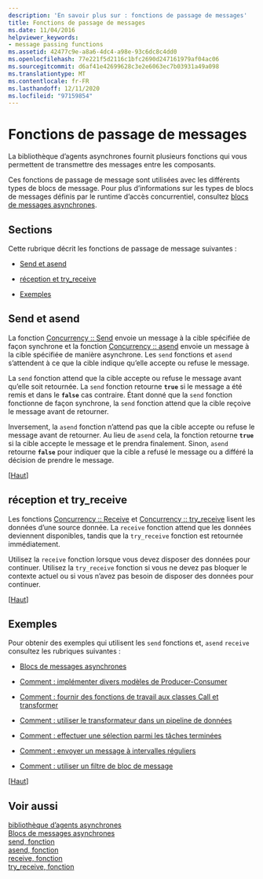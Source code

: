 ```yaml
---
description: 'En savoir plus sur : fonctions de passage de messages'
title: Fonctions de passage de messages
ms.date: 11/04/2016
helpviewer_keywords:
- message passing functions
ms.assetid: 42477c9e-a8a6-4dc4-a98e-93c6dc8c4dd0
ms.openlocfilehash: 77e221f5d2116c1bfc2690d247161979af04ac06
ms.sourcegitcommit: d6af41e42699628c3e2e6063ec7b03931a49a098
ms.translationtype: MT
ms.contentlocale: fr-FR
ms.lasthandoff: 12/11/2020
ms.locfileid: "97159854"
---
```

# <a name="message-passing-functions"></a>Fonctions de passage de messages

La bibliothèque d’agents asynchrones fournit plusieurs fonctions qui vous permettent de transmettre des messages entre les composants.

Ces fonctions de passage de message sont utilisées avec les différents types de blocs de message. Pour plus d’informations sur les types de blocs de messages définis par le runtime d’accès concurrentiel, consultez [blocs de messages asynchrones](../../parallel/concrt/asynchronous-message-blocks.md).

## <a name="sections"></a><a name="top"></a> Sections

Cette rubrique décrit les fonctions de passage de message suivantes :

- [Send et asend](#send)

- [réception et try_receive](#receive)

- [Exemples](#examples)

## <a name="send-and-asend"></a><a name="send"></a> Send et asend

La fonction [Concurrency :: Send](reference/concurrency-namespace-functions.md#send) envoie un message à la cible spécifiée de façon synchrone et la fonction [Concurrency :: asend](reference/concurrency-namespace-functions.md#asend) envoie un message à la cible spécifiée de manière asynchrone. Les `send` fonctions et `asend` s’attendent à ce que la cible indique qu’elle accepte ou refuse le message.

La `send` fonction attend que la cible accepte ou refuse le message avant qu’elle soit retournée. La `send` fonction retourne **`true`** si le message a été remis et dans le **`false`** cas contraire. Étant donné que la `send` fonction fonctionne de façon synchrone, la `send` fonction attend que la cible reçoive le message avant de retourner.

Inversement, la `asend` fonction n’attend pas que la cible accepte ou refuse le message avant de retourner. Au lieu de `asend` cela, la fonction retourne **`true`** si la cible accepte le message et le prendra finalement. Sinon, `asend` retourne **`false`** pour indiquer que la cible a refusé le message ou a différé la décision de prendre le message.

[[Haut](#top)]

## <a name="receive-and-try_receive"></a><a name="receive"></a> réception et try_receive

Les fonctions [Concurrency :: Receive](reference/concurrency-namespace-functions.md#receive) et [Concurrency :: try_receive](reference/concurrency-namespace-functions.md#try_receive) lisent les données d’une source donnée. La `receive` fonction attend que les données deviennent disponibles, tandis que la `try_receive` fonction est retournée immédiatement.

Utilisez la `receive` fonction lorsque vous devez disposer des données pour continuer. Utilisez la `try_receive` fonction si vous ne devez pas bloquer le contexte actuel ou si vous n’avez pas besoin de disposer des données pour continuer.

[[Haut](#top)]

## <a name="examples"></a><a name="examples"></a> Exemples

Pour obtenir des exemples qui utilisent les `send` fonctions et, `asend` `receive` consultez les rubriques suivantes :

- [Blocs de messages asynchrones](../../parallel/concrt/asynchronous-message-blocks.md)

- [Comment : implémenter divers modèles de Producer-Consumer](../../parallel/concrt/how-to-implement-various-producer-consumer-patterns.md)

- [Comment : fournir des fonctions de travail aux classes Call et transformer](../../parallel/concrt/how-to-provide-work-functions-to-the-call-and-transformer-classes.md)

- [Comment : utiliser le transformateur dans un pipeline de données](../../parallel/concrt/how-to-use-transformer-in-a-data-pipeline.md)

- [Comment : effectuer une sélection parmi les tâches terminées](../../parallel/concrt/how-to-select-among-completed-tasks.md)

- [Comment : envoyer un message à intervalles réguliers](../../parallel/concrt/how-to-send-a-message-at-a-regular-interval.md)

- [Comment : utiliser un filtre de bloc de message](../../parallel/concrt/how-to-use-a-message-block-filter.md)

[[Haut](#top)]

## <a name="see-also"></a>Voir aussi

[bibliothèque d’agents asynchrones](../../parallel/concrt/asynchronous-agents-library.md)<br/>
[Blocs de messages asynchrones](../../parallel/concrt/asynchronous-message-blocks.md)<br/>
[send, fonction](reference/concurrency-namespace-functions.md#send)<br/>
[asend, fonction](reference/concurrency-namespace-functions.md#asend)<br/>
[receive, fonction](reference/concurrency-namespace-functions.md#receive)<br/>
[try_receive, fonction](reference/concurrency-namespace-functions.md#try_receive)
